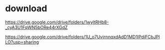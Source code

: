 # download

https://drive.google.com/drive/folders/1wyltRHb8-_cyA3U1FqWN5bORe44rXGdZ

https://drive.google.com/drive/folders/1U_o7UvjrnnqxdAdD1MD1lPdiFCbJPlLO?usp=sharing
